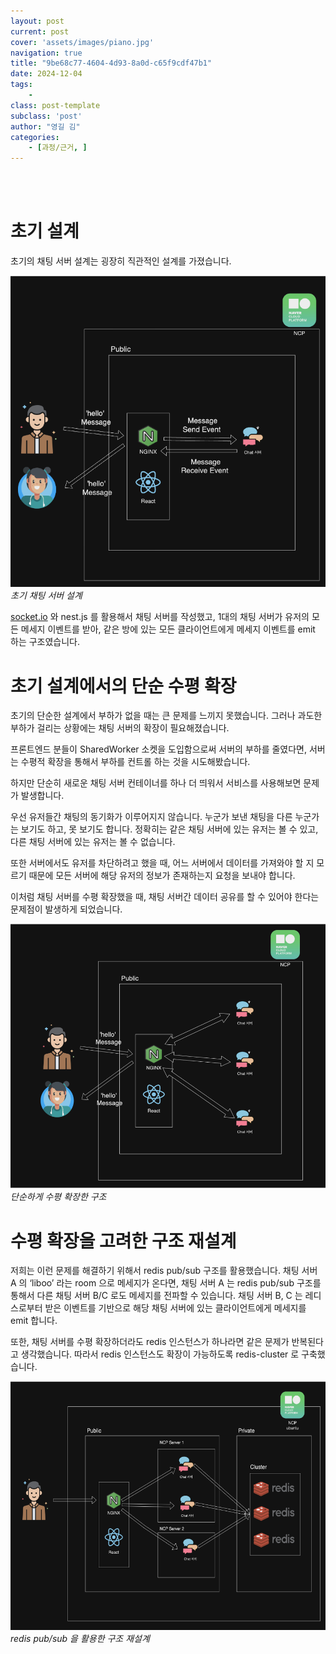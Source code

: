 ```yaml
---
layout: post
current: post
cover: 'assets/images/piano.jpg'
navigation: true
title: "9be68c77-4604-4d93-8a0d-c65f9cdf47b1"
date: 2024-12-04
tags:
    - 
class: post-template
subclass: 'post'
author: "영길 김"
categories:
    - [과정/근거, ]
---
```

<br><br>

# 초기 설계


초기의 채팅 서버 설계는 굉장히 직관적인 설계를 가졌습니다.


![0](/upload/2024-12-04-9be68c77-4604-4d93-8a0d-c65f9cdf47b1.md/0.png)_초기 채팅 서버 설계_



[socket.io](http://socket.io/) 와 nest.js 를 활용해서 채팅 서버를 작성했고, 1대의 채팅 서버가 유저의 모든 메세지 이벤트를 받아, 같은 방에 있는 모든 클라이언트에게 메세지 이벤트를 emit 하는 구조였습니다.


# 초기 설계에서의 단순 수평 확장


초기의 단순한 설계에서 부하가 없을 때는 큰 문제를 느끼지 못했습니다. 그러나 과도한 부하가 걸리는 상황에는 채팅 서버의 확장이 필요해졌습니다.



프론트엔드 분들이 SharedWorker 소켓을 도입함으로써 서버의 부하를 줄였다면, 서버는 수평적 확장을 통해서 부하를 컨트롤 하는 것을 시도해봤습니다.


하지만 단순히 새로운 채팅 서버 컨테이너를 하나 더 띄워서 서비스를 사용해보면 문제가 발생합니다.


우선 유저들간 채팅의 동기화가 이루어지지 않습니다. 누군가 보낸 채팅을 다른 누군가는 보기도 하고, 못 보기도 합니다.
정확히는 같은 채팅 서버에 있는 유저는 볼 수 있고, 다른 채팅 서버에 있는 유저는 볼 수 없습니다.


또한 서버에서도 유저를 차단하려고 했을 때, 어느 서버에서 데이터를 가져와야 할 지 모르기 때문에 모든 서버에 해당 유저의 정보가 존재하는지 요청을 보내야 합니다.


이처럼 채팅 서버를 수평 확장했을 때, 채팅 서버간 데이터 공유를 할 수 있어야 한다는 문제점이 발생하게 되었습니다.


![1](/upload/2024-12-04-9be68c77-4604-4d93-8a0d-c65f9cdf47b1.md/1.png)_단순하게 수평 확장한 구조_


# 수평 확장을 고려한 구조 재설계


저희는 이런 문제를 해결하기 위해서 redis pub/sub 구조를 활용했습니다.
채팅 서버 A 의 ‘liboo’ 라는 room 으로 메세지가 온다면, 채팅 서버 A 는 redis pub/sub 구조를 통해서 다른 채팅 서버 B/C 로도 메세지를 전파할 수 있습니다.
채팅 서버 B, C 는 레디스로부터 받은 이벤트를 기반으로 해당 채팅 서버에 있는 클라이언트에게 메세지를 emit 합니다.


또한, 채팅 서버를 수평 확장하더라도 redis 인스턴스가 하나라면 같은 문제가 반복된다고 생각했습니다.
따라서 redis 인스턴스도 확장이 가능하도록 redis-cluster 로 구축했습니다.


![2](/upload/2024-12-04-9be68c77-4604-4d93-8a0d-c65f9cdf47b1.md/2.png)_redis pub/sub 을 활용한 구조 재설계_

